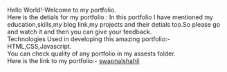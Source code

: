 
Hello World!-Welcome to my portfolio.<br>
Here is the detials for my portfolio :
In this portfolio I have mentioned my education,skills,my blog link,my projects and their detials too.So please go and watch it and then you can give your feedback.<br>
Technologies Used in developing this amazing portfolio:-HTML,CSS,Javascript.<br>
You can check quality of any portfolio in my assests folder.<br>
Here is the link to my portfolio:-
<a href ="https://swapnalshahil.github.io/" target = "__blank">swapnalshahil</a>
